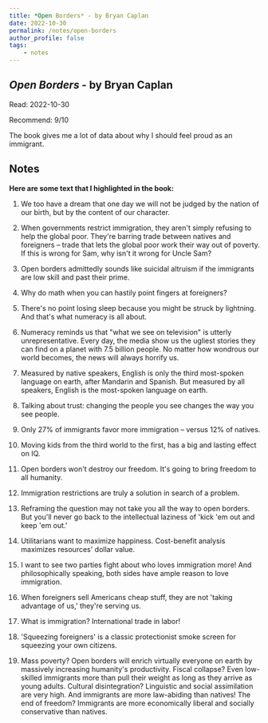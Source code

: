 ```yaml
---
title: *Open Borders* - by Bryan Caplan
date: 2022-10-30
permalink: /notes/open-borders
author_profile: false
tags:
    - notes
---
```


## *Open Borders* - by Bryan Caplan

Read: 2022-10-30

Recommend: 9/10

The book gives me a lot of data about why I should feel proud as an immigrant. 


## Notes

**Here are some text that I highlighted in the book:** 

1. We too have a dream that one day we will not be judged by the nation of our birth, but by the content of our character. 

1. When governments restrict immigration, they aren't simply refusing to help the global poor. They're barring trade between natives and foreigners – trade that lets the global poor work their way out of poverty. If this is wrong for Sam, why isn't it wrong for Uncle Sam?

1. Open borders admittedly sounds like suicidal altruism if the immigrants are low skill and past their prime. 

1. Why do math when you can hastily point fingers at foreigners?

1. There's no point losing sleep because you might be struck by lightning. And that's what numeracy is all about. 

1. Numeracy reminds us that "what we see on television" is utterly unrepresentative. Every day, the media show us the ugliest stories they can find on a planet with 7.5 billion people. No matter how wondrous our world becomes, the news will always horrify us. 

1. Measured by native speakers, English is only the third most-spoken language on earth, after Mandarin and Spanish. But measured by all speakers, English is the most-spoken language on earth.

1. Talking about trust: changing the people you see changes the way you see people. 

1. Only 27% of immigrants favor more immigration – versus 12% of natives. 

1. Moving kids from the third world to the first, has a big and lasting effect on IQ. 

1. Open borders won't destroy our freedom. It's going to bring freedom to all humanity. 

1. Immigration restrictions are truly a solution in search of a problem. 

1. Reframing the question may not take you all the way to open borders. But you'll never go back to the intellectual laziness of 'kick 'em out and keep 'em out.' 

1. Utilitarians want to maximize happiness. Cost-benefit analysis maximizes resources' dollar value. 

1. I want to see two parties fight about who loves immigration more! And philosophically speaking, both sides have ample reason to love immigration. 

1. When foreigners sell Americans cheap stuff, they are not 'taking advantage of us,' they're serving us. 

1. What is immigration? International trade in labor!

1. 'Squeezing foreigners' is a classic protectionist smoke screen for squeezing your own citizens. 

1. Mass poverty? Open borders will enrich virtually everyone on earth by massively increasing humanity's productivity. Fiscal collapse? Even low-skilled immigrants more than pull their weight as long as they arrive as young adults. Cultural disintegration? Linguistic and social assimilation are very high. And immigrants are more law-abiding than natives! The end of freedom? Immigrants are more economically liberal and socially conservative than natives. 